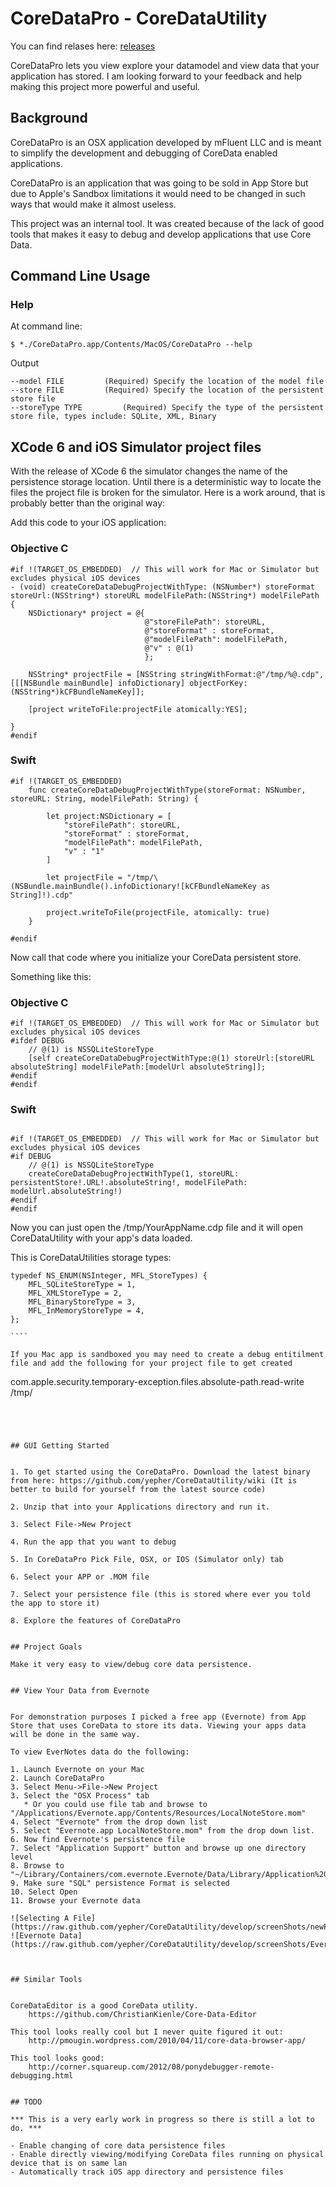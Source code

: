 # CoreDataPro - CoreDataUtility

You can find relases here: [releases]

[releases]: https://github.com/yepher/CoreDataUtility/releases  "Applicaion Releases"

CoreDataPro lets you view explore your datamodel and view data that your application has stored. I am looking forward to your feedback and help making this project more powerful and useful.

## Background

CoreDataPro is an OSX application developed by mFluent LLC and is meant to simplify the
development and debugging of CoreData enabled applications.
    
CoreDataPro is an application that was going to be sold in App Store but due to Apple's 
Sandbox limitations it would need to be changed in such ways that would make it almost 
useless.

This project was an internal tool. It was created because of the lack of good tools that 
makes it easy to debug and develop applications that use Core Data. 

## Command Line Usage


### Help

At command line:

````
$ *./CoreDataPro.app/Contents/MacOS/CoreDataPro --help
`````


Output

`````
--model FILE 		 (Required) Specify the location of the model file
--store FILE 		 (Required) Specify the location of the persistent store file
--storeType TYPE 		 (Required) Specify the type of the persistent store file, types include: SQLite, XML, Binary

`````


## XCode 6 and iOS Simulator project files

With the release of XCode 6 the simulator changes the name of the persistence storage location. Until there is a deterministic way to locate the files the project file is broken for the simulator. Here is a work around, that is probably better than the original way:

Add this code to your iOS application:

### Objective C
`````
#if !(TARGET_OS_EMBEDDED)  // This will work for Mac or Simulator but excludes physical iOS devices
- (void) createCoreDataDebugProjectWithType: (NSNumber*) storeFormat storeUrl:(NSString*) storeURL modelFilePath:(NSString*) modelFilePath {
    NSDictionary* project = @{
                              @"storeFilePath": storeURL,
                              @"storeFormat" : storeFormat,
                              @"modelFilePath": modelFilePath,
                              @"v" : @(1)
                              };
    
    NSString* projectFile = [NSString stringWithFormat:@"/tmp/%@.cdp", [[[NSBundle mainBundle] infoDictionary] objectForKey:(NSString*)kCFBundleNameKey]];
    
    [project writeToFile:projectFile atomically:YES];
    
}
#endif
`````

### Swift

`````
#if !(TARGET_OS_EMBEDDED)
    func createCoreDataDebugProjectWithType(storeFormat: NSNumber, storeURL: String, modelFilePath: String) {
        
        let project:NSDictionary = [
            "storeFilePath": storeURL,
            "storeFormat" : storeFormat,
            "modelFilePath": modelFilePath,
            "v" : "1"
        ]
        
        let projectFile = "/tmp/\(NSBundle.mainBundle().infoDictionary![kCFBundleNameKey as String]!).cdp"
        
        project.writeToFile(projectFile, atomically: true)
    }
    
#endif
`````

Now call that code where you initialize your CoreData persistent store. 

Something like this:


### Objective C
`````
#if !(TARGET_OS_EMBEDDED)  // This will work for Mac or Simulator but excludes physical iOS devices
#ifdef DEBUG
    // @(1) is NSSQLiteStoreType
    [self createCoreDataDebugProjectWithType:@(1) storeUrl:[storeURL absoluteString] modelFilePath:[modelUrl absoluteString]];
#endif
#endif
`````

### Swift

`````

#if !(TARGET_OS_EMBEDDED)  // This will work for Mac or Simulator but excludes physical iOS devices
#if DEBUG
	// @(1) is NSSQLiteStoreType
	createCoreDataDebugProjectWithType(1, storeURL: persistentStore!.URL!.absoluteString!, modelFilePath: modelUrl.absoluteString!)
#endif
#endif

`````

Now you can just open the /tmp/YourAppName.cdp file and it will open CoreDataUtility with your app's data loaded.


This is CoreDataUtilities storage types:
`````
typedef NS_ENUM(NSInteger, MFL_StoreTypes) {
    MFL_SQLiteStoreType = 1,
    MFL_XMLStoreType = 2,
    MFL_BinaryStoreType = 3,
    MFL_InMemoryStoreType = 4,
};

````

If you Mac app is sandboxed you may need to create a debug entitilment file and add the following for your project file to get created

`````
<key>com.apple.security.temporary-exception.files.absolute-path.read-write</key>
	<array>
		<string>/tmp/</string>
	</array>
`````




## GUI Getting Started


1. To get started using the CoreDataPro. Download the latest binary from here: https://github.com/yepher/CoreDataUtility/wiki (It is better to build for yourself from the latest source code)
     
2. Unzip that into your Applications directory and run it.

3. Select File->New Project

4. Run the app that you want to debug

5. In CoreDataPro Pick File, OSX, or IOS (Simulator only) tab

6. Select your APP or .MOM file

7. Select your persistence file (this is stored where ever you told the app to store it)

8. Explore the features of CoreDataPro


## Project Goals

Make it very easy to view/debug core data persistence.


## View Your Data from Evernote


For demonstration purposes I picked a free app (Evernote) from App Store that uses CoreData to store its data. Viewing your apps data will be done in the same way.

To view EverNotes data do the following:

1. Launch Evernote on your Mac
2. Launch CoreDataPro
3. Select Menu->File->New Project
3. Select the "OSX Process" tab
   * Or you could use file tab and browse to "/Applications/Evernote.app/Contents/Resources/LocalNoteStore.mom"
4. Select "Evernote" from the drop down list
5. Select "Evernote.app LocalNoteStore.mom" from the drop down list.
6. Now find Evernote's persistence file
7. Select "Application Support" button and browse up one directory level
8. Browse to "~/Library/Containers/com.evernote.Evernote/Data/Library/Application%20Support/Evernote/accounts/Evernote/YOUR_USERNAME/Evernote.sql"
9. Make sure "SQL" persistence Format is selected
10. Select Open
11. Browse your Evernote data

![Selecting A File](https://raw.github.com/yepher/CoreDataUtility/develop/screenShots/newProj_osxApp.png)
![Evernote Data](https://raw.github.com/yepher/CoreDataUtility/develop/screenShots/EverNote.png)



## Similar Tools


CoreDataEditor is a good CoreData utility.
    https://github.com/ChristianKienle/Core-Data-Editor
    
This tool looks really cool but I never quite figured it out:
    http://pmougin.wordpress.com/2010/04/11/core-data-browser-app/

This tool looks good:
    http://corner.squareup.com/2012/08/ponydebugger-remote-debugging.html


## TODO

*** This is a very early work in progress so there is still a lot to do. ***

- Enable changing of core data persistence files
- Enable directly viewing/modifying CoreData files running on physical device that is on same lan
- Automatically track iOS app directory and persistence files


